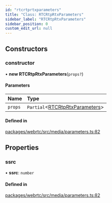 ```yaml
---
id: "rtcrtprtxparameters"
title: "Class: RTCRtpRtxParameters"
sidebar_label: "RTCRtpRtxParameters"
sidebar_position: 0
custom_edit_url: null
---
```


## Constructors

### constructor

• **new RTCRtpRtxParameters**(`props?`)

#### Parameters

| Name | Type |
| :------ | :------ |
| `props` | `Partial`<[RTCRtpRtxParameters](rtcrtprtxparameters.md)\> |

#### Defined in

[packages/webrtc/src/media/parameters.ts:82](https://github.com/shinyoshiaki/werift-webrtc/blob/8a77e73/packages/webrtc/src/media/parameters.ts#L82)

## Properties

### ssrc

• **ssrc**: `number`

#### Defined in

[packages/webrtc/src/media/parameters.ts:82](https://github.com/shinyoshiaki/werift-webrtc/blob/8a77e73/packages/webrtc/src/media/parameters.ts#L82)
